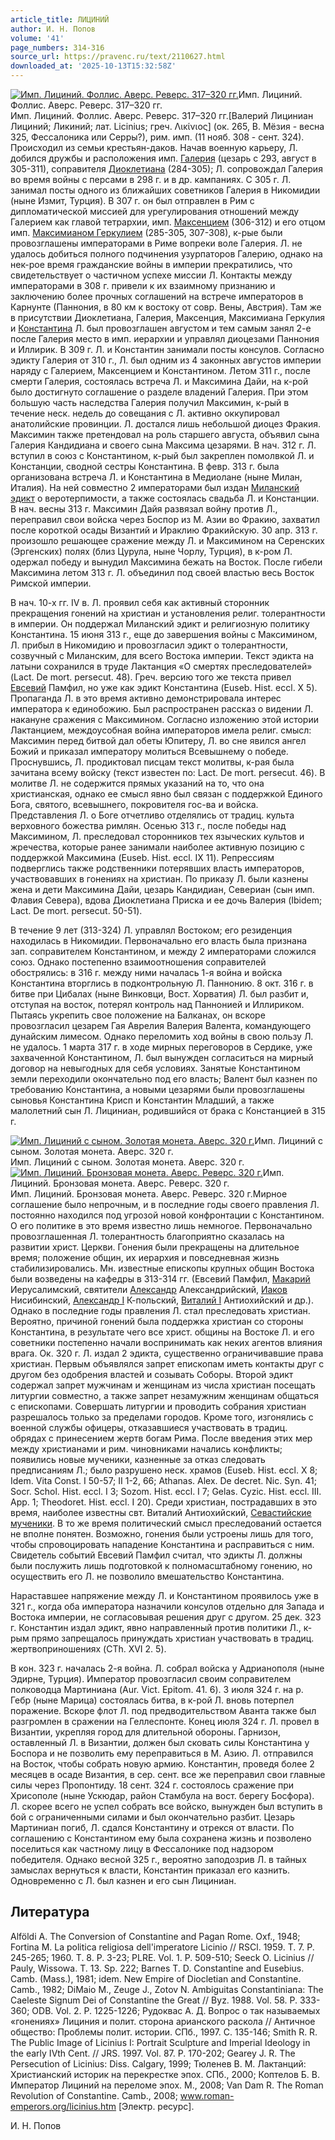 ```yaml
---
article_title: ЛИЦИНИЙ
author: И. Н. Попов
volume: '41'
page_numbers: 314-316
source_url: https://pravenc.ru/text/2110627.html
downloaded_at: '2025-10-13T15:32:58Z'
---
```


[![Имп. Лициний. Фоллис. Аверс. Реверс. 317–320 гг.](https://pravenc.ru/data/2017/02/28/1236676975/i200.jpg "Кликните для увеличения картинки")](https://pravenc.ru/data/2017/02/28/1236676975/i400.jpg)Имп. Лициний. Фоллис. Аверс. Реверс. 317–320 гг.  
Имп. Лициний. Фоллис. Аверс. Реверс. 317–320 гг.[Валерий Лициниан Лициний; Ликиний; лат. Licinius; греч. Λικίνιος] (ок. 265, В. Мёзия - весна 325, Фессалоника или Серры?), рим. имп. (11 нояб. 308 - сент. 324). Происходил из семьи крестьян-даков. Начав военную карьеру, Л. добился дружбы и расположения имп. [Галерия](https://pravenc.ru/text/Галерий.html) (цезарь с 293, август в 305-311), соправителя [Диоклетиана](https://pravenc.ru/text/ДИОКЛЕТИАН.html) (284-305); Л. сопровождал Галерия во время войны с персами в 298 г. и в др. кампаниях. С 305 г. Л. занимал посты одного из ближайших советников Галерия в Никомидии (ныне Измит, Турция). В 307 г. он был отправлен в Рим с дипломатической миссией для урегулирования отношений между Галерием как главой тетрархии, имп. [Максенцием](https://pravenc.ru/text/Максенцием.html) (306-312) и его отцом имп. [Максимианом Геркулием](<https://pravenc.ru/text/Максимианом Геркулием.html>) (285-305, 307-308), к-рые были провозглашены императорами в Риме вопреки воле Галерия. Л. не удалось добиться полного подчинения узурпаторов Галерию, однако на нек-рое время гражданские войны в империи прекратились, что свидетельствует о частичном успехе миссии Л. Контакты между императорами в 308 г. привели к их взаимному признанию и заключению более прочных соглашений на встрече императоров в Карнунте (Паннония, в 80 км к востоку от совр. Вены, Австрия). Там же в присутствии Диоклетиана, Галерия, Максенция, Максимиана Геркулия и [Константина](https://pravenc.ru/text/Константин.html) Л. был провозглашен августом и тем самым занял 2-е после Галерия место в имп. иерархии и управлял диоцезами Паннония и Иллирик. В 309 г. Л. и Константин занимали посты консулов. Согласно эдикту Галерия от 310 г., Л. был одним из 4 законных августов империи наряду с Галерием, Максенцием и Константином. Летом 311 г., после смерти Галерия, состоялась встреча Л. и Максимина Дайи, на к-рой было достигнуто соглашение о разделе владений Галерия. При этом большую часть наследства Галерия получил Максимин, к-рый в течение неск. недель до совещания с Л. активно оккупировал анатолийские провинции. Л. достался лишь небольшой диоцез Фракия. Максимин также претендовал на роль старшего августа, объявил сына Галерия Кандидиана и своего сына Максима цезарями. В нач. 312 г. Л. вступил в союз с Константином, к-рый был закреплен помолвкой Л. и Констанции, сводной сестры Константина. В февр. 313 г. была организована встреча Л. и Константина в Медиолане (ныне Милан, Италия). На ней совместно 2 императорами был издан [Миланский эдикт](<https://pravenc.ru/text/Миланский эдикт.html>) о веротерпимости, а также состоялась свадьба Л. и Констанции. В нач. весны 313 г. Максимин Дайя развязал войну против Л., переправил свои войска через Боспор из М. Азии во Фракию, захватил после короткой осады Византий и Ираклию Фракийскую. 30 апр. 313 г. произошло решающее сражение между Л. и Максимином на Серенских (Эргенских) полях (близ Цурула, ныне Чорлу, Турция), в к-ром Л. одержал победу и вынудил Максимина бежать на Восток. После гибели Максимина летом 313 г. Л. объединил под своей властью весь Восток Римской империи.

В нач. 10-х гг. IV в. Л. проявил себя как активный сторонник прекращения гонений на христиан и установления религ. толерантности в империи. Он поддержал Миланский эдикт и религиозную политику Константина. 15 июня 313 г., еще до завершения войны с Максимином, Л. прибыл в Никомидию и провозгласил эдикт о толерантности, созвучный с Миланским, для всего Востока империи. Текст эдикта на латыни сохранился в труде Лактанция «О смертях преследователей» (Lact. De mort. persecut. 48). Греч. версию того же текста привел [Евсевий](https://pravenc.ru/text/Евсевий.html) Памфил, но уже как эдикт Константина (Euseb. Hist. eccl. X 5). Пропаганда Л. в это время активно демонстрировала интерес императора к единобожию. Был распространен рассказ о видении Л. накануне сражения с Максимином. Согласно изложению этой истории Лактанцием, междоусобная война императоров имела религ. смысл: Максимин перед битвой дал обеты Юпитеру, Л. во сне явился ангел Божий и приказал императору молиться Всевышнему о победе. Проснувшись, Л. продиктовал писцам текст молитвы, к-рая была зачитана всему войску (текст известен по: Lact. De mort. persecut. 46). В молитве Л. не содержится прямых указаний на то, что она христианская, однако ее смысл явно был связан с поддержкой Единого Бога, святого, всевышнего, покровителя гос-ва и войска. Представления Л. о Боге отчетливо отделялись от традиц. культа верховного божества римлян. Осенью 313 г., после победы над Максимином, Л. преследовал сторонников тех языческих культов и жречества, которые ранее занимали наиболее активную позицию с поддержкой Максимина (Euseb. Hist. eccl. IX 11). Репрессиям подверглись также родственники потерявших власть императоров, участвовавших в гонениях на христиан. По приказу Л. были казнены жена и дети Максимина Дайи, цезарь Кандидиан, Севериан (сын имп. Флавия Севера), вдова Диоклетиана Приска и ее дочь Валерия (Ibidem; Lact. De mort. persecut. 50-51).

В течение 9 лет (313-324) Л. управлял Востоком; его резиденция находилась в Никомидии. Первоначально его власть была признана зап. соправителем Константином, и между 2 императорами сложился союз. Однако постепенно взаимоотношения соправителей обострялись: в 316 г. между ними началась 1-я война и войска Константина вторглись в подконтрольную Л. Паннонию. 8 окт. 316 г. в битве при Цибалах (ныне Винковци, Вост. Хорватия) Л. был разбит и, отступая на восток, потерял контроль над Паннонией и Иллириком. Пытаясь укрепить свое положение на Балканах, он вскоре провозгласил цезарем Гая Аврелия Валерия Валента, командующего дунайским лимесом. Однако переломить ход войны в свою пользу Л. не удалось. 1 марта 317 г. в ходе мирных переговоров в Сердике, уже захваченной Константином, Л. был вынужден согласиться на мирный договор на невыгодных для себя условиях. Занятые Константином земли переходили окончательно под его власть; Валент был казнен по требованию Константина, а новыми цезарями были провозглашены сыновья Константина Крисп и Константин Младший, а также малолетний сын Л. Лициниан, родившийся от брака с Констанцией в 315 г.

[![Имп. Лициний с сыном. Золотая монета. Аверс. 320 г.](https://pravenc.ru/data/2017/02/28/1236678127/i200.jpg "Кликните для увеличения картинки")](https://pravenc.ru/data/2017/02/28/1236678127/i400.jpg)Имп. Лициний с сыном. Золотая монета. Аверс. 320 г.  
Имп. Лициний с сыном. Золотая монета. Аверс. 320 г.[![Имп. Лициний. Бронзовая монета. Аверс. Реверс. 320 г.](https://pravenc.ru/data/2017/02/28/1236677877/i200.jpg "Кликните для увеличения картинки")](https://pravenc.ru/data/2017/02/28/1236677877/i400.jpg)Имп. Лициний. Бронзовая монета. Аверс. Реверс. 320 г.  
Имп. Лициний. Бронзовая монета. Аверс. Реверс. 320 г.Мирное соглашение было непрочным, и в последние годы своего правления Л. постоянно находился под угрозой новой конфронтации с Константином. О его политике в это время известно лишь немногое. Первоначально провозглашенная Л. толерантность благоприятно сказалась на развитии христ. Церкви. Гонения были прекращены на длительное время; положение общин, их иерархия и повседневная жизнь стабилизировались. Мн. известные епископы крупных общин Востока были возведены на кафедры в 313-314 гг. (Евсевий Памфил, [Макарий](https://pravenc.ru/text/Макарий.html) Иерусалимский, святители [Александр](https://pravenc.ru/text/Александр.html) Александрийский, [Иаков](https://pravenc.ru/text/Иаков.html) Нисибинский, [Александр I](<https://pravenc.ru/text/Александр I.html>) К-польский, [Виталий I](<https://pravenc.ru/text/Виталий I.html>) Антиохийский и др.). Однако в последние годы правления Л. стал преследовать христиан. Вероятно, причиной гонений была поддержка христиан со стороны Константина, в результате чего все христ. общины на Востоке Л. и его советники постепенно начали воспринимать как неких агентов влияния врага. Ок. 320 г. Л. издал 2 эдикта, существенно ограничивавшие права христиан. Первым объявлялся запрет епископам иметь контакты друг с другом без одобрения властей и созывать Соборы. Второй эдикт содержал запрет мужчинам и женщинам из числа христиан посещать литургии совместно, а также запрет незамужним женщинам общаться с епископами. Совершать литургии и проводить собрания христиан разрешалось только за пределами городов. Кроме того, изгонялись с военной службы офицеры, отказавшиеся участвовать в традиц. обрядах с принесением жертв богам Рима. После введения этих мер между христианами и рим. чиновниками начались конфликты; появились новые мученики, казненные за отказ следовать предписаниям Л.; было разрушено неск. храмов (Euseb. Hist. eccl. X 8; Idem. Vita Const. I 50-57; II 1-2, 66; Athanas. Alex. De decret. Nic. Syn. 41; Socr. Schol. Hist. eccl. I 3; Sozom. Hist. eccl. I 7; Gelas. Cyzic. Hist. eccl. III. App. 1; Theodoret. Hist. eccl. I 20). Среди христиан, пострадавших в это время, наиболее известны свт. Виталий Антиохийский, [Севастийские мученики](<https://pravenc.ru/text/Севастийские мученики.html>). В то же время политический смысл преследований остается не вполне понятен. Возможно, гонения были устроены лишь для того, чтобы спровоцировать нападение Константина и расправиться с ним. Свидетель событий Евсевий Памфил считал, что эдикты Л. должны были послужить лишь подготовкой к полномасштабному гонению, но осуществить его Л. не позволило вмешательство Константина.

Нараставшее напряжение между Л. и Константином проявилось уже в 321 г., когда оба императора назначили консулов отдельно для Запада и Востока империи, не согласовывая решения друг с другом. 25 дек. 323 г. Константин издал эдикт, явно направленный против политики Л., к-рым прямо запрещалось принуждать христиан участвовать в традиц. жертвоприношениях (CTh. XVI 2. 5).

В кон. 323 г. началась 2-я война. Л. собрал войска у Адрианополя (ныне Эдирне, Турция). Император провозгласил своим соправителем полководца Мартиниана (Aur. Vict. Epitom. 41. 6). 3 июля 324 г. на р. Гебр (ныне Марица) состоялась битва, в к-рой Л. вновь потерпел поражение. Вскоре флот Л. под предводительством Аванта также был разгромлен в сражении на Геллеспонте. Конец июля 324 г. Л. провел в Византии, укрепляя город для длительной обороны. Гарнизон, оставленный Л. в Византии, должен был сковать силы Константина у Боспора и не позволить ему переправиться в М. Азию. Л. отправился на Восток, чтобы собрать новую армию. Константин, проведя более 2 месяцев в осаде Византия, в сер. сент. все же переправил свои главные силы через Пропонтиду. 18 сент. 324 г. состоялось сражение при Хрисополе (ныне Ускюдар, район Стамбула на вост. берегу Босфора). Л. скорее всего не успел собрать все войско, вынужден был вступить в бой с ограниченными силами и был окончательно разбит. Цезарь Мартиниан погиб, Л. сдался Константину и отрекся от власти. По соглашению с Константином ему была сохранена жизнь и позволено поселиться как частному лицу в Фессалонике под надзором победителя. Однако веcной 325 г., вероятно заподозрив Л. в тайных замыслах вернуться к власти, Константин приказал его казнить. Одновременно с Л. был казнен и его сын Лициниан.

## Литература

Alföldi A. The Conversion of Constantine and Pagan Rome. Oxf., 1948; Fortina M. La politica religiosa dell'imperatore Licinio // RSCl. 1959. T. 7. P. 245-265; 1960. T. 8. P. 3-23; PLRE. Vol. 1. P. 509-510; Seeck O. Licinius // Pauly, Wissowa. T. 13. Sp. 222; Barnes T. D. Constantine and Eusebius. Camb. (Mass.), 1981; idem. New Empire of Diocletian and Constantine. Camb., 1982; DiMaio M., Zeuge J., Zotov N. Ambiguitas Constantiniana: The Caeleste Signum Dei of Constantine the Great // Byz. 1988. Vol. 58. P. 333-360; ODB. Vol. 2. P. 1225-1226; Рудоквас А. Д. Вопрос о так называемых «гонениях» Лициния и полит. сторона арианского раскола // Античное общество: Проблемы полит. истории. СПб., 1997. С. 135-146; Smith R. R. The Public Image of Licinius I: Portrait Sculpture and Imperial Ideology in the early IVth Cent. // JRS. 1997. Vol. 87. P. 170-202; Gearey J. R. The Persecution of Licinius: Diss. Calgary, 1999; Тюленев В. М. Лактанций: Христианский историк на перекрестке эпох. СПб., 2000; Коптелов Б. В. Император Лициний на переломе эпох. М., 2008; Van Dam R. The Roman Revolution of Constantine. Camb., 2008; www.roman-emperors.org/licinius.htm [Электр. ресурс].

И. Н. Попов
